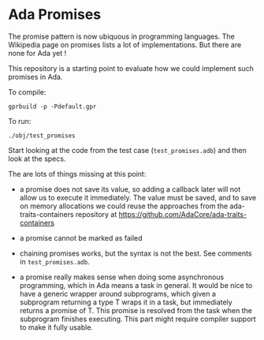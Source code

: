 
Ada Promises
============

The promise pattern is now ubiquous in programming languages.
The Wikipedia page on promises lists a lot of implementations.
But there are none for Ada yet !

This repository is a starting point to evaluate how we could
implement such promises in Ada.

To compile:

    gprbuild -p -Pdefault.gpr

To run:

    ./obj/test_promises

Start looking at the code from the test case (`test_promises.adb`)
and then look at the specs.

The are lots of things missing at this point:

   - a promise does not save its value, so adding a callback later
     will not allow us to execute it immediately. The value must be
     saved, and to save on memory allocations we could reuse the
     approaches from the ada-traits-containers repository at
     https://github.com/AdaCore/ada-traits-containers

   - a promise cannot be marked as failed

   - chaining promises works, but the syntax is not the best.
     See comments in `test_promises.adb`.

   - a promise really makes sense when doing some asynchronous
     programming, which in Ada means a task in general. It would
     be nice to have a generic wrapper around subprograms, which
     given a subprogram returning a type T wraps it in a task,
     but immediately returns a promise of T. This promise is
     resolved from the task when the subprogram finishes executing.
     This part might require compiler support to make it fully
     usable.
